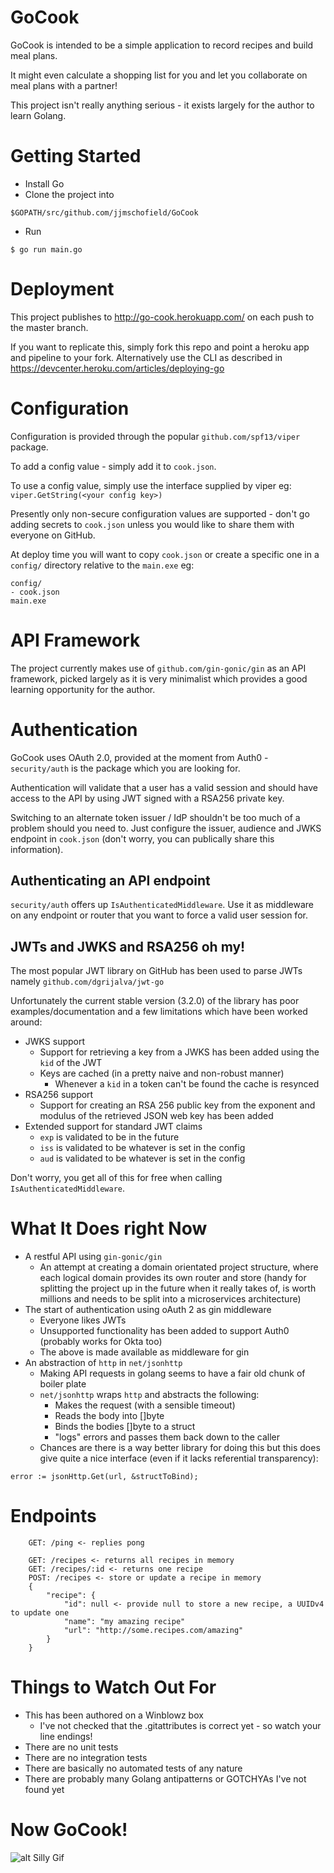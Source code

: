 # GoCook
GoCook is intended to be a simple application to record recipes and build meal plans. 

It might even calculate a shopping list for you and let you collaborate on meal plans with a partner!

This project isn't really anything serious - it exists largely for the author to learn Golang.

# Getting Started
* Install Go
* Clone the project into
```
$GOPATH/src/github.com/jjmschofield/GoCook
```
* Run
```
$ go run main.go
```

# Deployment
This project publishes to http://go-cook.herokuapp.com/ on each push to the master branch.

If you want to replicate this, simply fork this repo and point a heroku app and pipeline to your fork. Alternatively use the CLI as described in https://devcenter.heroku.com/articles/deploying-go

# Configuration
Configuration is provided through the popular `github.com/spf13/viper` package.

To add a config value - simply add it to `cook.json`.

To use a config value, simply use the interface supplied by viper eg: `viper.GetString(<your config key>)`

Presently only non-secure configuration values are supported - don't go adding secrets to `cook.json` unless you would like to share them with everyone on GitHub.

At deploy time you will want to copy `cook.json` or create a specific one in a `config/` directory relative to the `main.exe` eg:

```
config/
- cook.json
main.exe
```

# API Framework
The project currently makes use of `github.com/gin-gonic/gin` as an API framework, picked largely as it is very minimalist which provides a good learning opportunity for the author.

# Authentication
GoCook uses OAuth 2.0, provided at the moment from Auth0 - `security/auth` is the package which you are looking for.

Authentication will validate that a user has a valid session and should have access to the API by using JWT signed with a RSA256 private key.

Switching to an alternate token issuer / IdP shouldn't be too much of a problem should you need to. Just configure the issuer, audience and JWKS endpoint in `cook.json` (don't worry, you can publically share this information). 

## Authenticating an API endpoint
`security/auth` offers up `IsAuthenticatedMiddleware`. Use it as middleware on any endpoint or router that you want to force a valid user session for.

## JWTs and JWKS and RSA256 oh my!
The most popular JWT library on GitHub has been used to parse JWTs namely `github.com/dgrijalva/jwt-go`

Unfortunately the current stable version (3.2.0) of the library has poor examples/documentation and a few limitations which have been worked around:

* JWKS support
  * Support for retrieving a key from  a JWKS has been added using the `kid` of the JWT
  * Keys are cached (in a pretty naive and non-robust manner)
     * Whenever a `kid` in a token can't be found the cache is resynced           
* RSA256 support
  * Support for creating an RSA 256 public key from the exponent and modulus of the retrieved JSON web key has been added 
* Extended support for standard JWT claims
  * `exp` is validated to be in the future
  * `iss` is validated to be whatever is set in the config
  * `aud` is validated to be whatever is set in the config
  
Don't worry, you get all of this for free when calling `IsAuthenticatedMiddleware`.  

# What It Does right Now
* A restful API using `gin-gonic/gin`
  * An attempt at creating a domain orientated project structure, where each logical domain provides its own router and store (handy for splitting the project up in the future when it really takes of, is worth millions and needs to be split into a microservices architecture)
* The start of authentication using oAuth 2 as gin middleware
  * Everyone likes JWTs
  * Unsupported functionality has been added to support Auth0 (probably works for Okta too)
  * The above is made available as middleware for gin  
* An abstraction of `http` in `net/jsonhttp`
  * Making API requests in golang seems to have a fair old chunk of boiler plate
  * `net/jsonhttp` wraps `http` and abstracts the following:
    * Makes the request (with a sensible timeout)
    * Reads the body into []byte
    * Binds the bodies []byte to a struct
    * "logs" errors and passes them back down to the caller
  * Chances are there is a way better library for doing this but this does give quite a nice interface (even if it lacks referential transparency):
```
error := jsonHttp.Get(url, &structToBind);
```

# Endpoints
```
    GET: /ping <- replies pong
    
    GET: /recipes <- returns all recipes in memory
    GET: /recipes/:id <- returns one recipe
    POST: /recipes <- store or update a recipe in memory
    {
    	"recipe": {
    		"id": null <- provide null to store a new recipe, a UUIDv4 to update one
    		"name": "my amazing recipe"
    		"url": "http://some.recipes.com/amazing"
    	} 	
    }
```  

# Things to Watch Out For
* This has been authored on a Winblowz box
  * I've not checked that the .gitattributes is correct yet - so watch your line endings!
* There are no unit tests
* There are no integration tests
* There are basically no automated tests of any nature  
* There are probably many Golang antipatterns or GOTCHYAs I've not found yet

# Now GoCook!
![alt Silly Gif](https://thumbs.gfycat.com/WarlikeQuarrelsomeBuck-max-1mb.gif)
